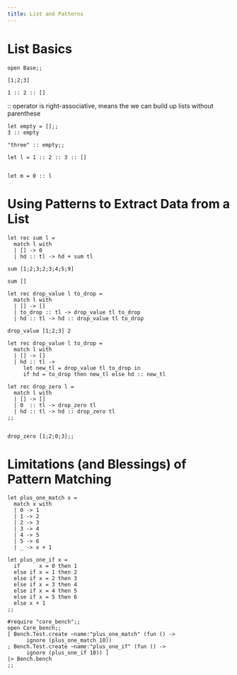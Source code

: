 ```yaml
---
title: List and Patterns
---
```


List Basics
===========

``` {.ocaml}
open Base;;

[1;2;3]
```

``` {.ocaml}
1 :: 2 :: [] 
```

:: operator is right-associative, means the we can build up lists
without parenthese

``` {.ocaml}
let empty = [];;
3 :: empty

```

``` {.ocaml}
"three" :: empty;;

```

``` {.ocaml}
let l = 1 :: 2 :: 3 :: []

```

``` {.ocaml}

let m = 0 :: l

```

Using Patterns to Extract Data from a List
==========================================

``` {.ocaml}
let rec sum l = 
  match l with
  | [] -> 0
  | hd :: tl -> hd + sum tl

```

``` {.ocaml}
sum [1;2;3;2;3;4;5;9]

```

``` {.ocaml}
sum []

```

``` {.ocaml}
let rec drop_value l to_drop = 
  match l with
  | [] -> []
  | to_drop :: tl -> drop_value tl to_drop
  | hd :: tl -> hd :: drop_value tl to_drop

```

``` {.ocaml}
drop_value [1;2;3] 2

```

``` {.ocaml}
let rec drop_value l to_drop = 
  match l with
  | [] -> []
  | hd :: tl ->
     let new_tl = drop_value tl to_drop in 
     if hd = to_drop then new_tl else hd :: new_tl
```

``` {.ocaml}
let rec drop_zero l =
  match l with
  | [] -> []
  | 0  :: tl -> drop_zero tl
  | hd :: tl -> hd :: drop_zero tl
;;


```

``` {.ocaml}
drop_zero [1;2;0;3];;

```

Limitations (and Blessings) of Pattern Matching
===============================================

``` {.ocaml}
let plus_one_match x =
  match x with
  | 0 -> 1
  | 1 -> 2
  | 2 -> 3
  | 3 -> 4
  | 4 -> 5
  | 5 -> 6
  | _ -> x + 1

```

``` {.ocaml}
let plus_one_if x =
  if      x = 0 then 1
  else if x = 1 then 2
  else if x = 2 then 3
  else if x = 3 then 4
  else if x = 4 then 5
  else if x = 5 then 6
  else x + 1
;;

```

``` {.ocaml}
#require "core_bench";;
open Core_bench;;
[ Bench.Test.create ~name:"plus_one_match" (fun () ->
      ignore (plus_one_match 10))
; Bench.Test.create ~name:"plus_one_if" (fun () ->
      ignore (plus_one_if 10)) ]
|> Bench.bench
;;

```
